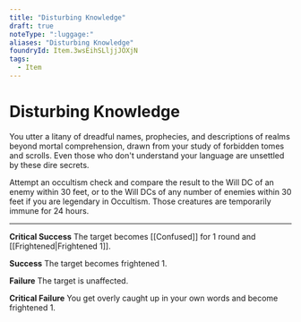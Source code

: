 ```yaml
---
title: "Disturbing Knowledge"
draft: true
noteType: ":luggage:"
aliases: "Disturbing Knowledge"
foundryId: Item.3wsEihSLljjJOXjN
tags:
  - Item
---
```


# Disturbing Knowledge

You utter a litany of dreadful names, prophecies, and descriptions of realms beyond mortal comprehension, drawn from your study of forbidden tomes and scrolls. Even those who don't understand your language are unsettled by these dire secrets.

Attempt an occultism check and compare the result to the Will DC of an enemy within 30 feet, or to the Will DCs of any number of enemies within 30 feet if you are legendary in Occultism. Those creatures are temporarily immune for 24 hours.

* * *

**Critical Success** The target becomes [[Confused]] for 1 round and [[Frightened|Frightened 1]].

**Success** The target becomes frightened 1.

**Failure** The target is unaffected.

**Critical Failure** You get overly caught up in your own words and become frightened 1.
